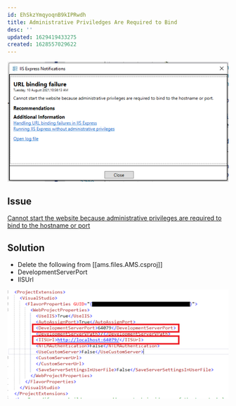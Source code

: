 ```yaml
---
id: EhSkzYmqyoqnB9kIPRwdh
title: Administrative Priviledges Are Required to Bind
desc: ''
updated: 1629419433275
created: 1628557029622
---
```


![](assets/images/2021-08-10-10-57-12.png)

## Issue

[Cannot start the website because administrative privileges are required to bind to the hostname or port](https://realmpkdotnet.wordpress.com/2015/11/16/cannot-start-the-website-because-administrative-privileges-are-required-to-bind-to-the-hostname-or-port/)

## Solution

-  Delete the following from  [[ams.files.AMS.csproj]]
  - DevelopmentServerPort
  - IISUrl

  ![](assets/images/2021-08-20-10-29-03.png)
